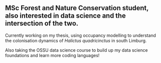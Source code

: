 ## MSc Forest and Nature Conservation student, also interested in data science and the intersection of the two.

Currently working on my thesis, using occupancy modelling to understand the colonisation dynamics of *Halictus quadricinctus* in south Limburg. 

Also taking the OSSU data science course to build up my data science foundations and learn more coding languages!


